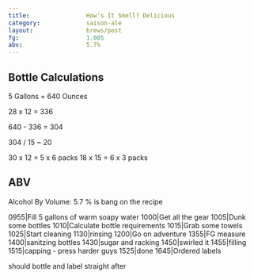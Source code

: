 ```yaml
---
title:                How's It Smell? Delicious
category:             saison-ale
layout:               brews/post
fg:                   1.005
abv:                  5.7%
---
```


Bottle Calculations
--------------------

5 Gallons = 640 Ounces

28 x 12 = 336

640 - 336 = 304

304 / 15 ~ 20


30 x 12 = 5 x 6 packs
18 x 15 = 6 x 3 packs

ABV
----
Alcohol By Volume:  5.7 % is bang on the recipe

0955|Fill 5 gallons of warm soapy water
1000|Get all the gear
1005|Dunk some bottles
1010|Calculate bottle requirements
1015|Grab some towels
1025|Start cleaning
1130|rinsing
1200|Go on adventure
1355|FG measure
1400|sanitzing bottles
1430|sugar and racking
1450|swirled it
1455|filling
1515|capping - press harder guys
1525|done
1645|Ordered labels

should bottle and label straight after
